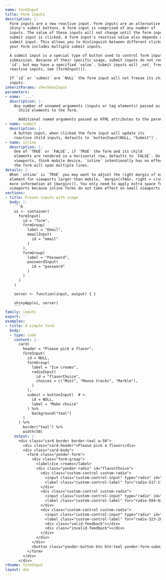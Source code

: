```yaml
---
name: formInput
title: Form inputs
description: |-
  Form inputs are a new reactive input. Form inputs are an alternative to
  shiny's submit buttons. A form input is comprised of any number of
  inputs. The value of these inputs will not change until the form input's
  submit input is clicked. A form input's reactive value also depends on the
  submit input. This allows you to distinguish between different clicks if
  your form includes multiple submit inputs.

  A submit input is a special type of button used to control form input
  submission. Because of their specific usage, submit inputs do not require an
  `id`, but may have a specified `value`. Submit inputs will _not_ freeze all
  reactive inputs, see [formInput()].

  If `id` or `submit` are `NULL` the form input will not freeze its child
  inputs.
inheritParams: checkboxInput
parameters:
- name: '...'
  description: |-
    Any number of unnamed arguments (inputs or tag elements) passed as
      child elements to the form.

      Additional named arguments passed as HTML attributes to the parent element.
- name: submit
  description: |-
    A button input, when clicked the form input will update its
    reactive child inputs, defaults to `buttonInput(NULL, "Submit")`.
- name: inline
  description: |-
    One of `TRUE` or `FALSE`, if `TRUE` the form and its child
    elements are rendered in a horizontal row, defaults to `FALSE`. On small
    viewports, think mobile device, `inline` intentionally has no effect and
    the form will span multiple lines.
details: |-
  When `inline` is `TRUE` you may want to adjust the right margin of each child
  element for viewports larger than mobile, `margin(<TAG>, right = c(sm = 2))`,
  more information at [margin()]. You only need to apply extra space for larger
  viewports because inline forms do not take effect on small viewports.
sections:
- title: Frozen inputs with scope
  body: |-
    ```R
    ui <- container(
      formInput(
        id = "form",
        formGroup(
          label = "Email",
          emailInput(
            id = "email"
          )
        ),
        formGroup(
          label = "Password",
          passwordInput(
            id = "password"
          )
        )
      )
    )

    server <- function(input, output) { }

    shinyApp(ui, server)
    ```
family: inputs
export: ''
examples:
- title: A simple form
  body:
  - type: code
    content: |-
      card(
        header = "Please pick a flavor",
        formInput(
          id = NULL,
          formGroup(
            label = "Ice creams",
            radioInput(
              id = "flavorChoice",
              choices = c("Mint", "Moose tracks", "Marble"),
            )
          ),
          submit = buttonInput(  # <-
            id = NULL,
            label = "Make choice"
          ) %>%
            background("teal")
        )
      ) %>%
        border("teal") %>%
        width(50)
    output: |-
      <div class="card border border-teal w-50">
        <div class="card-header">Please pick a flavor</div>
        <div class="card-body">
          <form class="yonder-form">
            <div class="form-group">
              <label>Ice creams</label>
              <div class="yonder-radio" id="flavorChoice">
                <div class="custom-control custom-radio">
                  <input class="custom-control-input" type="radio" id="radio-517-117" name="flavorChoice" value="Mint" checked autocomplete="off"/>
                  <label class="custom-control-label" for="radio-517-117">Mint</label>
                </div>
                <div class="custom-control custom-radio">
                  <input class="custom-control-input" type="radio" id="radio-504-62" name="flavorChoice" value="Moose tracks" autocomplete="off"/>
                  <label class="custom-control-label" for="radio-504-62">Moose tracks</label>
                </div>
                <div class="custom-control custom-radio">
                  <input class="custom-control-input" type="radio" id="radio-323-262" name="flavorChoice" value="Marble" autocomplete="off"/>
                  <label class="custom-control-label" for="radio-323-262">Marble</label>
                  <div class="valid-feedback"></div>
                  <div class="invalid-feedback"></div>
                </div>
              </div>
            </div>
            <button class="yonder-button btn btn-teal yonder-form-submit" type="button" role="button" autocomplete="off">Make choice</button>
          </form>
        </div>
      </div>
rdname: formInput
layout: doc
---
```

